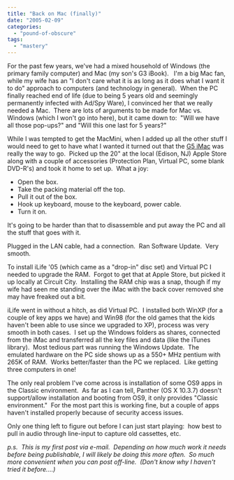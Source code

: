 ```yaml
---
title: "Back on Mac (finally)"
date: "2005-02-09"
categories: 
  - "pound-of-obscure"
tags: 
  - "mastery"
---
```


For the past few years, we've had a mixed household of Windows (the primary family computer) and Mac (my son's G3 iBook).   I'm a big Mac fan, while my wife has an "I don't care what it is as long as it does what I want it to do" approach to computers (and technology in general).  When the PC finally reached end of life (due to being 5 years old and seemingly permanently infected with Ad/Spy Ware), I convinced her that we really needed a Mac.  There are lots of arguments to be made for Mac vs. Windows (which I won't go into here), but it came down to:  "Will we have all those pop-ups?" and "Will this one last for 5 years?"

While I was tempted to get the MacMini, when I added up all the other stuff I would need to get to have what I wanted it turned out that the [G5 iMac](http://www.apple.com/imac/) was really the way to go.  Picked up the 20" at the local (Edison, NJ) Apple Store along with a couple of accessories (Protection Plan, Virtual PC, some blank DVD-R's) and took it home to set up.  What a joy:

- Open the box.
- Take the packing material off the top.
- Pull it out of the box.
- Hook up keyboard, mouse to the keyboard, power cable.
- Turn it on.

It's going to be harder than that to disassemble and put away the PC and all the stuff that goes with it.

Plugged in the LAN cable, had a connection.  Ran Software Update.  Very smooth.

To install iLife '05 (which came as a "drop-in" disc set) and Virtual PC I needed to upgrade the RAM.  Forgot to get that at Apple Store, but picked it up locally at Circuit City.  Installing the RAM chip was a snap, though if my wife had seen me standing over the iMac with the back cover removed she may have freaked out a bit. 

iLife went in without a hitch, as did Virtual PC.  I installed both WinXP (for a couple of key apps we have) and Win98 (for the old games that the kids haven't been able to use since we upgraded to XP), process was very smooth in both cases.  I set up the Windows folders as shares, connected from the iMac and transferred all the key files and data (like the iTunes library).  Most tedious part was running the Windows Update.  The emulated hardware on the PC side shows up as a 550+ MHz pentium with 265K of RAM.  Works better/faster than the PC we replaced.  Like getting three computers in one!

The only real problem I've come across is installation of some OS9 apps in the Classic environment.  As far as I can tell, Panther (OS X 10.3.7) doesn't support/allow installation and booting from OS9, it only provides "Classic environment."  For the most part this is working fine, but a couple of apps haven't installed properly because of security access issues.

Only one thing left to figure out before I can just start playing:  how best to pull in audio through line-input to capture old cassettes, etc.

_p.s.  This is my first post via e-mail.  Depending on how much work it needs before being publishable, I will likely be doing this more often.  So much more convenient when you can post off-line.  (Don't know why I haven't tried it before....)_
